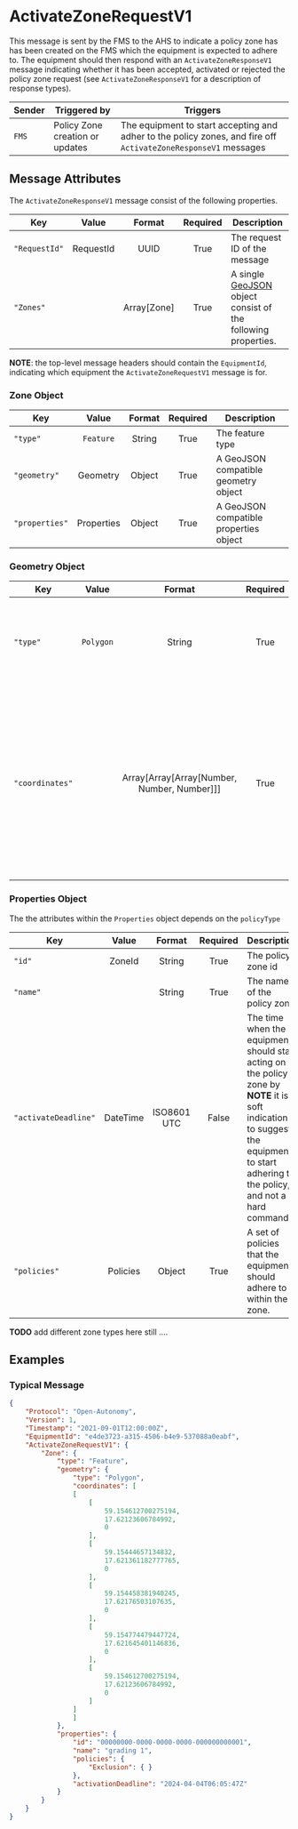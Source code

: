 # ActivateZoneRequestV1

This message is sent by the FMS to the AHS to indicate a policy zone has has been created on the FMS which the equipment is expected to adhere to. The equipment should then respond with an `ActivateZoneResponseV1` message indicating whether it has been accepted, activated or rejected the policy zone request (see `ActivateZoneResponseV1` for a description of response types).

| Sender | Triggered by | Triggers |
| --- | --- | --- |
| `FMS`  | Policy Zone creation or updates | The equipment to start accepting and adher to the policy zones, and fire off `ActivateZoneResponseV1` messages |

## Message Attributes

The `ActivateZoneResponseV1` message consist of the following properties.

| Key | Value | Format | Required | Description |
| --- | :---: | :---: | :---: | --- |
| `"RequestId"` | RequestId | UUID | True | The request ID of the message |
| `"Zones"` | | Array[Zone] | True | A single [GeoJSON](https://datatracker.ietf.org/doc/html/rfc7946) object consist of the following properties. |

**NOTE**: the top-level message headers should contain the `EquipmentId`, indicating which equipment the `ActivateZoneRequestV1` message is for. 

### Zone Object
| Key | Value | Format | Required | Description |
| --- | :---: | :---: | :---: | --- |
| `"type"` | `Feature` | String | True | The feature type |
| `"geometry"` | Geometry | Object | True | A GeoJSON compatible geometry object |
| `"properties"` | Properties | Object | True | A GeoJSON compatible properties object |

### Geometry Object
| Key | Value | Format | Required | Description |
| --- | :---: | :---: | :---: | --- |
| `"type"` | `Polygon` | String | True | The geometry type that conforms with GeoJSON geometry `Polygon` |
| `"coordinates"` |  | Array[Array[Array[Number, Number, Number]]] | True | A GeoJSON compatible polygon geometry coordinates. **NOTE** each coordinate must consist of 3 number, [longitude, latitude, elevation]. See [GeoJSON Geometry Object](https://datatracker.ietf.org/doc/html/rfc7946#section-3.1) |


### Properties Object
The the attributes within the `Properties` object depends on the `policyType`

| Key | Value | Format | Required | Description |
| --- | :---: | :---: | :---: | --- |
| `"id"` | ZoneId | String | True | The policy zone id |
| `"name"` |  | String | True | The name of the policy zone |
| `"activateDeadline"` | DateTime | ISO8601 UTC | False | The time when the equipment should start acting on the policy zone by **NOTE** it is a soft indication to suggest the equipment to start adhering to the policy, and not a hard command. |
| `"policies"` | Policies | Object | True | A set of policies that the equipment should adhere to within the zone. |

**TODO** add different zone types here still ....


## Examples
### Typical Message
```JSON
{
    "Protocol": "Open-Autonomy",
    "Version": 1,
    "Timestamp": "2021-09-01T12:00:00Z",
    "EquipmentId": "e4de3723-a315-4506-b4e9-537088a0eabf",
    "ActivateZoneRequestV1": {
        "Zone": {
            "type": "Feature",
            "geometry": {
                "type": "Polygon",
                "coordinates": [
                [
                    [
                        59.154612700275194,
                        17.62123606784992,
                        0
                    ],
                    [
                        59.15444657134832,
                        17.621361182777765,
                        0
                    ],
                    [
                        59.154458381940245,
                        17.62176503107635,
                        0
                    ],
                    [
                        59.154774479447724,
                        17.621645401146836,
                        0
                    ],
                    [
                        59.154612700275194,
                        17.62123606784992,
                        0
                    ]
                ]
                ]
            },
            "properties": {
                "id": "00000000-0000-0000-0000-000000000001",
                "name": "grading 1",
                "policies": {
                    "Exclusion": { }
                },
                "activationDeadline": "2024-04-04T06:05:47Z"
            }
        }
    }
}
```
